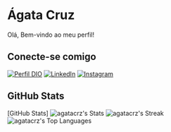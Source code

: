 # Ágata Cruz
  Olá, Bem-vindo ao meu perfil!

 ## Conecte-se comigo
[![Perfil DIO](https://img.shields.io/badge/-Meu%20Perfil%20na%20DIO-30A3DC?style=for-the-badge)](https://www.dio.me/users/agatacruzdesign)
[![LinkedIn](https://img.shields.io/badge/LinkedIn-fff?style=for-the-badge&logo=linkedin&logoColor=0E76A8)](https://www.linkedin.com/in/agatacruz/) 
[![Instagram](https://img.shields.io/badge/Instagram-fff?style=for-the-badge&logo=instagram)](https://www.instagram.com/agatafazsites/)


## GitHub Stats
[GitHub Stats] ![agatacrz's Stats](https://github-readme-stats.vercel.app/api?username=agatacrz&theme=dracula&show_icons=true&hide_border=false&count_private=true)
![agatacrz's Streak](https://github-readme-streak-stats.herokuapp.com/?user=agatacrz&theme=dracula&hide_border=false)
![agatacrz's Top Languages](https://github-readme-stats.vercel.app/api/top-langs/?username=agatacrz&theme=dracula&show_icons=true&hide_border=false&layout=compact)
